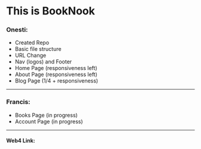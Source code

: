 # This is BookNook

### Onesti:

- Created Repo
- Basic file structure
- URL Change
- Nav (logos) and Footer
- Home Page (responsiveness left)
- About Page (responsiveness left)
- Blog Page (1/4 + responsiveness)

---

### Francis:

- Books Page (in progress)
- Account Page (in progress)

---

#### Web4 Link:
